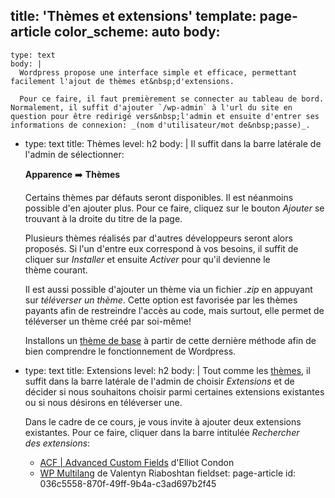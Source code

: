 title: 'Thèmes et extensions'
template: page-article
color_scheme: auto
body:
  -
    type: text
    body: |
      Wordpress propose une interface simple et efficace, permettant facilement l'ajout de thèmes et&nbsp;d'extensions. 
      
      Pour ce faire, il faut premièrement se connecter au tableau de bord. Normalement, il suffit d'ajouter `/wp-admin` à l'url du site en question pour être redirigé vers&nbsp;l'admin et ensuite d'entrer ses informations de connexion: _(nom d'utilisateur/mot de&nbsp;passe)_.
  -
    type: text
    title: Thèmes
    level: h2
    body: |
      Il suffit dans la barre latérale de l'admin de&nbsp;sélectionner: 
      
      **Apparence** ➡️ **Thèmes**
      
      Certains thèmes par défauts seront disponibles. Il est néanmoins possible d'en ajouter plus. Pour ce faire, cliquez sur le bouton _Ajouter_ se trouvant à la droite du titre de la&nbsp;page. 
      
      Plusieurs thèmes réalisés par d'autres développeurs seront alors proposés. Si l'un d'entre eux correspond à vos besoins, il suffit de cliquer sur _Installer_ et ensuite _Activer_ pour qu'il devienne le thème&nbsp;courant.
      
      Il est aussi possible d'ajouter un thème via un fichier _.zip_ en appuyant sur _téléverser un thème_. Cette option est favorisée par les thèmes payants afin de restreindre l'accès au code, mais surtout, elle permet de téléverser un thème créé par&nbsp;soi-même!
      
      Installons un [thème de base](https://i.smnarnold.com/wp/theme-de-base.zip) à partir de cette dernière méthode afin de bien comprendre le fonctionnement de&nbsp;Wordpress.
  -
    type: text
    title: Extensions
    level: h2
    body: |
      Tout comme les [thèmes](#themes), il suffit dans la barre latérale de l'admin de choisir _Extensions_ et de décider si nous souhaitons choisir parmi certaines extensions existantes ou si nous désirons en téléverser&nbsp;une.
      
      Dans le cadre de ce cours, je vous invite à ajouter deux extensions existantes. Pour ce faire, cliquer dans la barre intitulée _Rechercher des&nbsp;extensions_:
      
      - [ACF | Advanced Custom Fields](https://www.advancedcustomfields.com/) d'Elliot Condon
      - [WP Multilang](https://fr.wordpress.org/plugins/wp-multilang/) de Valentyn Riaboshtan
fieldset: page-article
id: 036c5558-870f-49ff-9b4a-c3ad697b2f45
